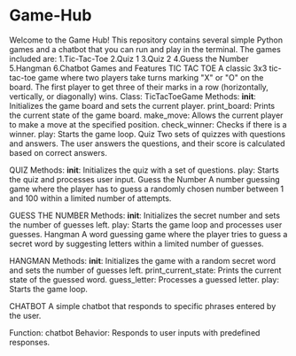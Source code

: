 # Game-Hub
Welcome to the Game Hub! This repository contains several simple Python games and a chatbot that you can run and play in the terminal. The games included are:
1.Tic-Tac-Toe
2.Quiz 1
3.Quiz 2
4.Guess the Number
5.Hangman
6.Chatbot
Games and Features
TIC TAC TOE
A classic 3x3 tic-tac-toe game where two players take turns marking "X" or "O" on the board. The first player to get three of their marks in a row (horizontally, vertically, or diagonally) wins.
Class: TicTacToeGame
Methods:
__init__: Initializes the game board and sets the current player.
print_board: Prints the current state of the game board.
make_move: Allows the current player to make a move at the specified position.
check_winner: Checks if there is a winner.
play: Starts the game loop.
Quiz
Two sets of quizzes with questions and answers. The user answers the questions, and their score is calculated based on correct answers.

QUIZ
Methods:
__init__: Initializes the quiz with a set of questions.
play: Starts the quiz and processes user input.
Guess the Number
A number guessing game where the player has to guess a randomly chosen number between 1 and 100 within a limited number of attempts.

GUESS THE NUMBER
Methods:
__init__: Initializes the secret number and sets the number of guesses left.
play: Starts the game loop and processes user guesses.
Hangman
A word guessing game where the player tries to guess a secret word by suggesting letters within a limited number of guesses.

HANGMAN
Methods:
__init__: Initializes the game with a random secret word and sets the number of guesses left.
print_current_state: Prints the current state of the guessed word.
guess_letter: Processes a guessed letter.
play: Starts the game loop.


CHATBOT
A simple chatbot that responds to specific phrases entered by the user.

Function: chatbot
Behavior: Responds to user inputs with predefined responses.
